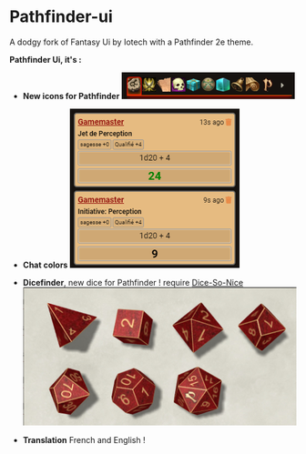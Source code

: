 # Pathfinder-ui
A dodgy fork of Fantasy Ui by Iotech with a Pathfinder 2e theme.

**Pathfinder Ui, it's :**
- __**New icons for Pathfinder**__
![](pathfinder-icons.png)

- __**Chat colors**__
![](chat-colors.png)

- __**Dicefinder**__, new dice for Pathfinder ! require [Dice-So-Nice](https://gitlab.com/riccisi/foundryvtt-dice-so-nice)
![](Dicefinder.png)

- __**Translation**__
French and English !

